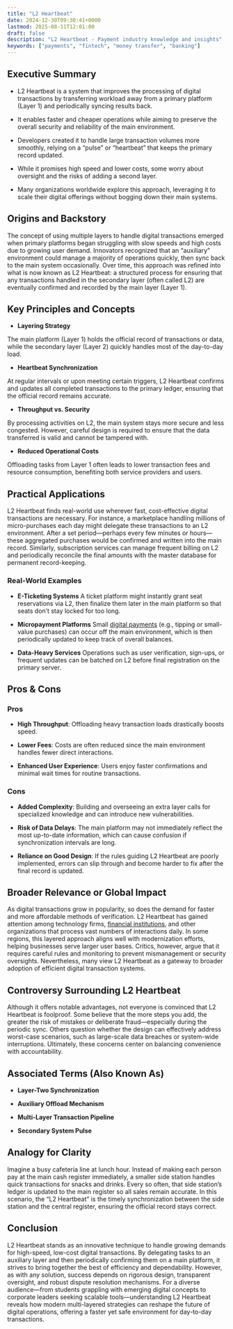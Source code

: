```yaml
---
title: "L2 Heartbeat"
date: 2024-12-30T09:30:41+0000
lastmod: 2025-08-11T12:01:00
draft: false
description: "L2 Heartbeat - Payment industry knowledge and insights"
keywords: ["payments", "fintech", "money transfer", "banking"]
---
```


## Executive Summary

- L2 Heartbeat is a system that improves the processing of digital transactions by transferring workload away from a primary platform (Layer 1) and periodically syncing results back.

- It enables faster and cheaper operations while aiming to preserve the overall security and reliability of the main environment.

- Developers created it to handle large transaction volumes more smoothly, relying on a “pulse” or “heartbeat” that keeps the primary record updated.

- While it promises high speed and lower costs, some worry about oversight and the risks of adding a second layer.

- Many organizations worldwide explore this approach, leveraging it to scale their digital offerings without bogging down their main systems.

## Origins and Backstory

The concept of using multiple layers to handle digital transactions emerged when primary platforms began struggling with slow speeds and high costs due to growing user demand. Innovators recognized that an “auxiliary” environment could manage a majority of operations quickly, then sync back to the main system occasionally. Over time, this approach was refined into what is now known as L2 Heartbeat: a structured process for ensuring that any transactions handled in the secondary layer (often called L2) are eventually confirmed and recorded by the main layer (Layer 1).

## Key Principles and Concepts

- **Layering Strategy**

The main platform (Layer 1) holds the official record of transactions or data, while the secondary layer (Layer 2) quickly handles most of the day-to-day load.

- **Heartbeat Synchronization**

At regular intervals or upon meeting certain triggers, L2 Heartbeat confirms and updates all completed transactions to the primary ledger, ensuring that the official record remains accurate.

- **Throughput vs. Security**

By processing activities on L2, the main system stays more secure and less congested. However, careful design is required to ensure that the data transferred is valid and cannot be tampered with.

- **Reduced Operational Costs**

Offloading tasks from Layer 1 often leads to lower transaction fees and resource consumption, benefiting both service providers and users.

## Practical Applications

L2 Heartbeat finds real-world use wherever fast, cost-effective digital transactions are necessary. For instance, a marketplace handling millions of micro-purchases each day might delegate these transactions to an L2 environment. After a set period—perhaps every few minutes or hours—these aggregated purchases would be confirmed and written into the main record. Similarly, subscription services can manage frequent billing on L2 and periodically reconcile the final amounts with the master database for permanent record-keeping.

### Real-World Examples

- **E-Ticketing Systems** A ticket platform might instantly grant seat reservations via L2, then finalize them later in the main platform so that seats don’t stay locked for too long.

- **Micropayment Platforms** Small [digital payments](https://faisalkhanllc.xyz/resources/payments-wiki/d/digital-payment-tokens/) (e.g., tipping or small-value purchases) can occur off the main environment, which is then periodically updated to keep track of overall balances.

- **Data-Heavy Services** Operations such as user verification, sign-ups, or frequent updates can be batched on L2 before final registration on the primary server.

## Pros & Cons

### Pros

- **High Throughput**: Offloading heavy transaction loads drastically boosts speed.

- **Lower Fees**: Costs are often reduced since the main environment handles fewer direct interactions.

- **Enhanced User Experience**: Users enjoy faster confirmations and minimal wait times for routine transactions.

### Cons

- **Added Complexity**: Building and overseeing an extra layer calls for specialized knowledge and can introduce new vulnerabilities.

- **Risk of Data Delays**: The main platform may not immediately reflect the most up-to-date information, which can cause confusion if synchronization intervals are long.

- **Reliance on Good Design**: If the rules guiding L2 Heartbeat are poorly implemented, errors can slip through and become harder to fix after the final record is updated.

## Broader Relevance or Global Impact

As digital transactions grow in popularity, so does the demand for faster and more affordable methods of verification. L2 Heartbeat has gained attention among technology firms, [financial institutions](https://faisalkhanllc.xyz/resources/payments-wiki/f/financial-institution-fi/), and other organizations that process vast numbers of interactions daily. In some regions, this layered approach aligns well with modernization efforts, helping businesses serve larger user bases. Critics, however, argue that it requires careful rules and monitoring to prevent mismanagement or security oversights. Nevertheless, many view L2 Heartbeat as a gateway to broader adoption of efficient digital transaction systems.

## Controversy Surrounding L2 Heartbeat

Although it offers notable advantages, not everyone is convinced that L2 Heartbeat is foolproof. Some believe that the more steps you add, the greater the risk of mistakes or deliberate fraud—especially during the periodic sync. Others question whether the design can effectively address worst-case scenarios, such as large-scale data breaches or system-wide interruptions. Ultimately, these concerns center on balancing convenience with accountability.

## Associated Terms (Also Known As)

- **Layer-Two Synchronization**

- **Auxiliary Offload Mechanism**

- **Multi-Layer Transaction Pipeline**

- **Secondary System Pulse**

## Analogy for Clarity

Imagine a busy cafeteria line at lunch hour. Instead of making each person pay at the main cash register immediately, a smaller side station handles quick transactions for snacks and drinks. Every so often, that side station’s ledger is updated to the main register so all sales remain accurate. In this scenario, the “L2 Heartbeat” is the timely synchronization between the side station and the central register, ensuring the official record stays correct.

## Conclusion

L2 Heartbeat stands as an innovative technique to handle growing demands for high-speed, low-cost digital transactions. By delegating tasks to an auxiliary layer and then periodically confirming them on a main platform, it strives to bring together the best of efficiency and dependability. However, as with any solution, success depends on rigorous design, transparent oversight, and robust dispute resolution mechanisms. For a diverse audience—from students grappling with emerging digital concepts to corporate leaders seeking scalable tools—understanding L2 Heartbeat reveals how modern multi-layered strategies can reshape the future of digital operations, offering a faster yet safe environment for day-to-day transactions.